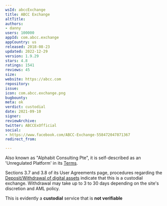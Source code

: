 ```yaml
---
wsId: abccExchange
title: ABCC Exchange
altTitle: 
authors:
- danny
users: 100000
appId: com.abcc.exchange
appCountry: us
released: 2018-08-23
updated: 2022-12-29
version: 1.9.29
stars: 4.8
ratings: 1541
reviews: 45
size: 
website: https://abcc.com
repository: 
issue: 
icon: com.abcc.exchange.png
bugbounty: 
meta: ok
verdict: custodial
date: 2021-09-10
signer: 
reviewArchive: 
twitter: ABCCExOfficial
social:
- https://www.facebook.com/ABCC-Exchange-558472047871367
redirect_from: 

---
```


Also known as "Alphabit Consulting Pte", it is self-described as an 'Unregulated Platform' in its [Terms](https://abcc.com/en/documents/terms). 

Sections 3.7 and 3.8 of its User Agreements page, procedures regarding the [Deposit/Withdrawal of digital assets](https://abcc.com/en/documents/agreement) indicate that this is a custodial exchange. Withdrawal may take up to 3 to 30 days depending on the site's discretion and AML policy.

This is evidently a **custodial** service that is **not verifiable**

